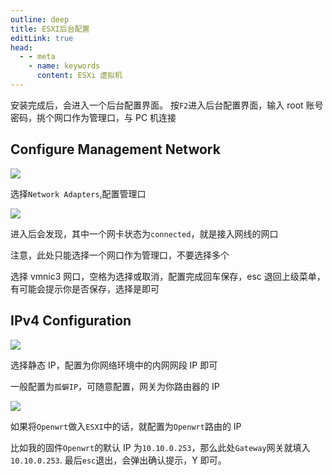 ```yaml
---
outline: deep
title: ESXI后台配置
editLink: true
head:
  - - meta
    - name: keywords
      content: ESXi 虚拟机
---
```


安装完成后，会进入一个后台配置界面。
按`F2`进入后台配置界面，输入 root 账号密码，挑个网口作为管理口，与 PC 机连接

## Configure Management Network

![](https://cdn.jsdelivr.net/gh/vanhiupun/pic@1.0/img/v2-e4aff21e700228ae0ec283e9847089b1_1440w.webp)

选择`Network Adapters`,配置管理口

![](https://cdn.jsdelivr.net/gh/vanhiupun/pic@1.0/img/v2-d4053e9e9c9effc2d55f8a9027c9d0b2_1440w.webp)

进入后会发现，其中一个网卡状态为`connected`，就是接入网线的网口

注意，此处只能选择一个网口作为管理口，不要选择多个

选择 vmnic3 网口，空格为选择或取消，配置完成回车保存，esc 退回上级菜单，有可能会提示你是否保存，选择是即可

## IPv4 Configuration

![](https://cdn.jsdelivr.net/gh/vanhiupun/pic@1.0/img/v2-6000431802b9b7f1ef8c2ecc11f3ff8f_1440w.webp)

选择静态 IP，配置为你网络环境中的内网网段 IP 即可

一般配置为`孤僻IP`，可随意配置，网关为你路由器的 IP

![](https://cdn.jsdelivr.net/gh/vanhiupun/pic@1.0/img/v2-42a37dc2ded65a10cadf32f33968deb5_1440w.webp)

如果将`Openwrt`做入`ESXI`中的话，就配置为`Openwrt`路由的 IP

比如我的固件`Openwrt`的默认 IP 为`10.10.0.253`，那么此处`Gateway`网关就填入`10.10.0.253`.
最后`esc`退出，会弹出确认提示，Y 即可。

